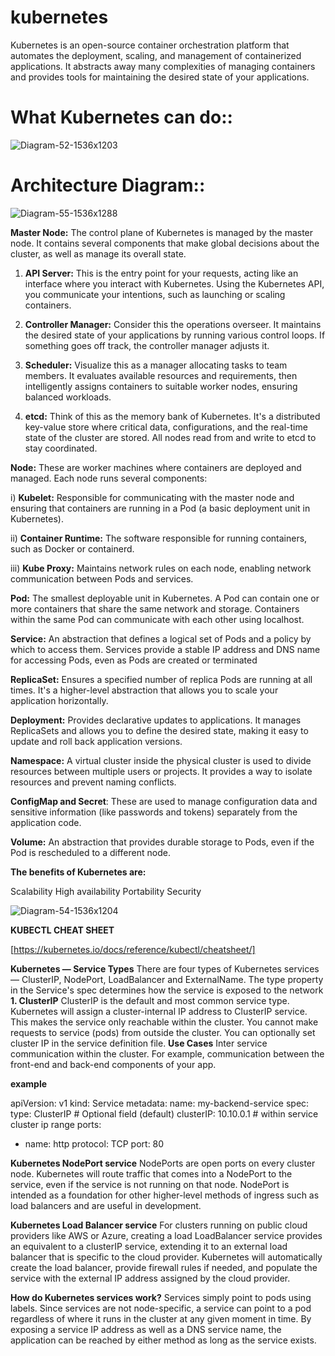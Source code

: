 # kubernetes
Kubernetes is an open-source container orchestration platform that automates the deployment, scaling, and management of containerized applications. It abstracts away many complexities of managing containers and provides tools for maintaining the desired state of your applications. 

# What Kubernetes can do:: 
![Diagram-52-1536x1203](https://github.com/karthiksaki/kubernetes/assets/124011389/f7377c84-1939-4c1b-bbfb-dad0746042a4)


# Architecture Diagram:: 
![Diagram-55-1536x1288](https://github.com/karthiksaki/kubernetes/assets/124011389/4081f925-7a39-4835-ad18-7465f44bd138)

**Master Node:**
        The control plane of Kubernetes is managed by the master node. It contains several components that make global decisions about the cluster, as well as manage its overall state.

1) **API Server:** This is the entry point for your requests, acting like an interface where you interact with Kubernetes. Using the Kubernetes API, you communicate your intentions, such as launching or scaling containers.

2) **Controller Manager:** Consider this the operations overseer. It maintains the desired state of your applications by running various control loops. If something goes off track, the controller manager adjusts it.

3) **Scheduler:** Visualize this as a manager allocating tasks to team members. It evaluates available resources and requirements, then intelligently assigns containers to suitable worker nodes, ensuring balanced workloads.

4) **etcd:** Think of this as the memory bank of Kubernetes. It's a distributed key-value store where critical data, configurations, and the real-time state of the cluster are stored. All nodes read from and write to etcd to stay coordinated.


**Node:**
These are worker machines where containers are deployed and managed. Each node runs several components:

i) **Kubelet:** Responsible for communicating with the master node and ensuring that containers are running in a Pod (a basic deployment unit in Kubernetes).

ii) **Container Runtime:** The software responsible for running containers, such as Docker or containerd.

iii) **Kube Proxy:** Maintains network rules on each node, enabling network communication between Pods and services.

**Pod:**
        The smallest deployable unit in Kubernetes. A Pod can contain one or more containers that share the same network and storage. Containers within the same Pod can communicate with each other using localhost.

**Service:**
        An abstraction that defines a logical set of Pods and a policy by which to access them. Services provide a stable IP address and DNS name for accessing Pods, even as Pods are created or terminated

**ReplicaSet:**
        Ensures a specified number of replica Pods are running at all times. It's a higher-level abstraction that allows you to scale your application horizontally.

**Deployment:**
        Provides declarative updates to applications. It manages ReplicaSets and allows you to define the desired state, making it easy to update and roll back application versions.

**Namespace:**
        A virtual cluster inside the physical cluster is used to divide resources between multiple users or projects. It provides a way to isolate resources and prevent naming conflicts.

**ConfigMap and Secret**:
        These are used to manage configuration data and sensitive information (like passwords and tokens) separately from the application code.

**Volume:**
        An abstraction that provides durable storage to Pods, even if the Pod is rescheduled to a different node.
        
**The benefits of Kubernetes are:**



Scalability
High availability
Portability
Security

![Diagram-54-1536x1204](https://github.com/karthiksaki/kubernetes/assets/124011389/13fe6327-89b4-4608-835f-5cc53d299d0a)


**KUBECTL CHEAT SHEET**

[https://kubernetes.io/docs/reference/kubectl/cheatsheet/]

**Kubernetes — Service Types**
There are four types of Kubernetes services — ClusterIP, NodePort, LoadBalancer and ExternalName. The type property in the Service's spec determines how the service is exposed to the network
**1. ClusterIP**
ClusterIP is the default and most common service type.
Kubernetes will assign a cluster-internal IP address to ClusterIP service. This makes the service only reachable within the cluster.
You cannot make requests to service (pods) from outside the cluster.
You can optionally set cluster IP in the service definition file.
**Use Cases**
Inter service communication within the cluster. For example, communication between the front-end and back-end components of your app.

**example**

apiVersion: v1
kind: Service
metadata:
  name: my-backend-service
spec:
  type: ClusterIP # Optional field (default)
  clusterIP: 10.10.0.1 # within service cluster ip range
  ports:
  - name: http
    protocol: TCP
    port: 80

**Kubernetes NodePort service**
NodePorts are open ports on every cluster node. Kubernetes will route traffic that comes into a NodePort to the service, even if the service is not running on that node. NodePort is intended as a foundation for other higher-level methods of ingress such as load balancers and are useful in development.

**Kubernetes Load Balancer service**
For clusters running on public cloud providers like AWS or Azure, creating a load LoadBalancer service provides an equivalent to a clusterIP service, extending it to an external load balancer that is specific to the cloud provider. Kubernetes will automatically create the load balancer, provide firewall rules if needed, and populate the service with the external IP address assigned by the cloud provider.

**How do Kubernetes services work?**
Services simply point to pods using labels. Since services are not node-specific, a service can point to a pod regardless of where it runs in the cluster at any given moment in time. By exposing a service IP address as well as a DNS service name, the application can be reached by either method as long as the service exists.

